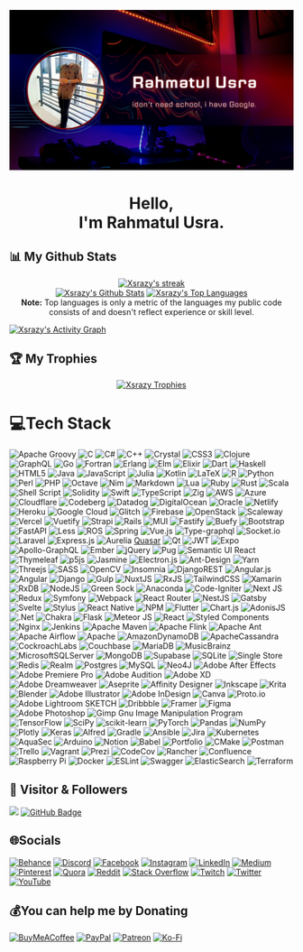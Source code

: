 ![](screenshot.png)
<br/>

<h1 align="center">Hello, <br/>I'm Rahmatul Usra.</h1>

## 📊 My Github Stats

<p align="center">
    <a href="https://github.com/xsrazy">
        <img title="🔥 Get streak stats for your profile at git.io/streak-stats" alt="Xsrazy's streak" src="https://github-readme-streak-stats.herokuapp.com/?user=xsrazy&theme=radical&hide_border=false&border_radius=4.5&locale=en&date_format=&mode=daily&properties=background"/>
    </a>

  <br/>
    <a href="https://github.com/xsrazy"><img alt="Xsrazy's Github Stats" src="https://github-readme-stats.vercel.app/api?username=sindresorhus&show_icons=true&theme=highcontrast" /></a>
  <a href="https://github.com/xsrazy"><img alt="Xsrazy's Top Languages" src="https://github-readme-stats.vercel.app/api/top-langs/?username=sindresorhus&langs_count=8&count_private=true&layout=compact&theme=react&hide_border=false&bg_color=0D1117" /></a>
  <br/>
  <b>Note:</b> Top languages is only a metric of the languages my public code consists of and doesn't reflect experience or skill level.

<a href="https://github.com/xsrazy"><img alt="Xsrazy's Activity Graph" src="https://github-readme-activity-graph.vercel.app/graph?username=Xsrazy&theme=tokyo-night" /></a>

## 🏆 My Trophies 
<p align="center">
<a href="https://github.com/xsrazy"><img alt="Xsrazy Trophies " src="https://github-trophies.vercel.app/?username=sindresorhus&theme=onedark" /></a> 

# 💻Tech Stack
![Apache Groovy](https://img.shields.io/badge/Apache%20Groovy-4298B8.svg?style=plastic&logo=Apache+Groovy&logoColor=white) ![C](https://img.shields.io/badge/c-%2300599C.svg?style=plastic&logo=c&logoColor=white) ![C#](https://img.shields.io/badge/c%23-%23239120.svg?style=plastic&logo=c-sharp&logoColor=white) ![C++](https://img.shields.io/badge/c++-%2300599C.svg?style=plastic&logo=c%2B%2B&logoColor=white) ![Crystal](https://img.shields.io/badge/crystal-%23000000.svg?style=plastic&logo=crystal&logoColor=white) ![CSS3](https://img.shields.io/badge/css3-%231572B6.svg?style=plastic&logo=css3&logoColor=white) ![Clojure](https://img.shields.io/badge/Clojure-%23Clojure.svg?style=plastic&logo=Clojure&logoColor=Clojure) ![GraphQL](https://img.shields.io/badge/-GraphQL-E10098?style=plastic&logo=graphql&logoColor=white) ![Go](https://img.shields.io/badge/go-%2300ADD8.svg?style=plastic&logo=go&logoColor=white) ![Fortran](https://img.shields.io/badge/Fortran-%23734F96.svg?style=plastic&logo=fortran&logoColor=white) ![Erlang](https://img.shields.io/badge/Erlang-white.svg?style=plastic&logo=erlang&logoColor=a90533) ![Elm](https://img.shields.io/badge/Elm-60B5CC?style=plastic&logo=elm&logoColor=white) ![Elixir](https://img.shields.io/badge/elixir-%234B275F.svg?style=plastic&logo=elixir&logoColor=white) ![Dart](https://img.shields.io/badge/dart-%230175C2.svg?style=plastic&logo=dart&logoColor=white) ![Haskell](https://img.shields.io/badge/Haskell-5e5086?style=plastic&logo=haskell&logoColor=white) ![HTML5](https://img.shields.io/badge/html5-%23E34F26.svg?style=plastic&logo=html5&logoColor=white) ![Java](https://img.shields.io/badge/java-%23ED8B00.svg?style=plastic&logo=java&logoColor=white) ![JavaScript](https://img.shields.io/badge/javascript-%23323330.svg?style=plastic&logo=javascript&logoColor=%23F7DF1E) 	![Julia](https://img.shields.io/badge/-Julia-9558B2?style=plastic&logo=julia&logoColor=white) ![Kotlin](https://img.shields.io/badge/kotlin-%230095D5.svg?style=plastic&logo=kotlin&logoColor=white) ![LaTeX](https://img.shields.io/badge/latex-%23008080.svg?style=plastic&logo=latex&logoColor=white) ![R](https://img.shields.io/badge/r-%23276DC3.svg?style=plastic&logo=r&logoColor=white) ![Python](https://img.shields.io/badge/python-3670A0?style=plastic&logo=python&logoColor=ffdd54) ![Perl](https://img.shields.io/badge/perl-%2339457E.svg?style=plastic&logo=perl&logoColor=white) ![PHP](https://img.shields.io/badge/php-%23777BB4.svg?style=plastic&logo=php&logoColor=white) ![Octave](https://img.shields.io/badge/OCTAVE-darkblue?style=plastic&logo=octave&logoColor=fcd683) ![Nim](https://img.shields.io/badge/nim-%23FFE953.svg?style=plastic&logo=nim&logoColor=white) ![Markdown](https://img.shields.io/badge/markdown-%23000000.svg?style=plastic&logo=markdown&logoColor=white) ![Lua](https://img.shields.io/badge/lua-%232C2D72.svg?style=plastic&logo=lua&logoColor=white) ![Ruby](https://img.shields.io/badge/ruby-%23CC342D.svg?style=plastic&logo=ruby&logoColor=white) ![Rust](https://img.shields.io/badge/rust-%23000000.svg?style=plastic&logo=rust&logoColor=white) ![Scala](https://img.shields.io/badge/scala-%23DC322F.svg?style=plastic&logo=scala&logoColor=white) ![Shell Script](https://img.shields.io/badge/shell_script-%23121011.svg?style=plastic&logo=gnu-bash&logoColor=white) ![Solidity](https://img.shields.io/badge/Solidity-%23363636.svg?style=plastic&logo=solidity&logoColor=white) ![Swift](https://img.shields.io/badge/swift-F54A2A?style=plastic&logo=swift&logoColor=white) ![TypeScript](https://img.shields.io/badge/typescript-%23007ACC.svg?style=plastic&logo=typescript&logoColor=white) ![Zig](https://img.shields.io/badge/Zig-%23F7A41D.svg?style=plastic&logo=zig&logoColor=white) ![AWS](https://img.shields.io/badge/AWS-%23FF9900.svg?style=plastic&logo=amazon-aws&logoColor=white) ![Azure](https://img.shields.io/badge/azure-%230072C6.svg?style=plastic&logo=azure-devops&logoColor=white) ![Cloudflare](https://img.shields.io/badge/Cloudflare-F38020?style=plastic&logo=Cloudflare&logoColor=white) ![Codeberg](https://img.shields.io/badge/Codeberg-2185D0?style=plastic&logo=Codeberg&logoColor=white) ![Datadog](https://img.shields.io/badge/datadog-%23632CA6.svg?style=plastic&logo=datadog&logoColor=white) ![DigitalOcean](https://img.shields.io/badge/DigitalOcean-%230167ff.svg?style=plastic&logo=digitalOcean&logoColor=white) ![Oracle](https://img.shields.io/badge/Oracle-F80000?style=plastic&logo=oracle&logoColor=white) ![Netlify](https://img.shields.io/badge/netlify-%23000000.svg?style=plastic&logo=netlify&logoColor=#00C7B7) ![Heroku](https://img.shields.io/badge/heroku-%23430098.svg?style=plastic&logo=heroku&logoColor=white) ![Google Cloud](https://img.shields.io/badge/Google%20Cloud-%234285F4.svg?style=plastic&logo=google-cloud&logoColor=white) ![Glitch](https://img.shields.io/badge/glitch-%233333FF.svg?style=plastic&logo=glitch&logoColor=white) ![Firebase](https://img.shields.io/badge/firebase-%23039BE5.svg?style=plastic&logo=firebase) ![OpenStack](https://img.shields.io/badge/Openstack-%23f01742.svg?style=plastic&logo=openstack&logoColor=white) ![Scaleway](https://img.shields.io/badge/SCALEWAY-%234f0599.svg?style=plastic&logo=scaleway&logoColor=white) ![Vercel](https://img.shields.io/badge/vercel-%23000000.svg?style=plastic&logo=vercel&logoColor=white) ![Vuetify](https://img.shields.io/badge/Vuetify-1867C0?style=plastic&logo=vuetify&logoColor=AEDDFF) ![Strapi](https://img.shields.io/badge/strapi-%232E7EEA.svg?style=plastic&logo=strapi&logoColor=white) ![Rails](https://img.shields.io/badge/rails-%23CC0000.svg?style=plastic&logo=ruby-on-rails&logoColor=white) ![MUI](https://img.shields.io/badge/MUI-%230081CB.svg?style=plastic&logo=material-ui&logoColor=white) ![Fastify](https://img.shields.io/badge/fastify-%23000000.svg?style=plastic&logo=fastify&logoColor=white) ![Buefy](https://img.shields.io/badge/Buefy-7957D5?style=plastic&logo=buefy&logoColor=48289E) ![Bootstrap](https://img.shields.io/badge/bootstrap-%23563D7C.svg?style=plastic&logo=bootstrap&logoColor=white) ![FastAPI](https://img.shields.io/badge/FastAPI-005571?style=plastic&logo=fastapi) ![Less](https://img.shields.io/badge/less-2B4C80?style=plastic&logo=less&logoColor=white) ![ROS](https://img.shields.io/badge/ros-%230A0FF9.svg?style=plastic&logo=ros&logoColor=white) ![Spring](https://img.shields.io/badge/spring-%236DB33F.svg?style=plastic&logo=spring&logoColor=white) ![Vue.js](https://img.shields.io/badge/vuejs-%2335495e.svg?style=plastic&logo=vuedotjs&logoColor=%234FC08D) ![Type-graphql](https://img.shields.io/badge/-TypeGraphQL-%23C04392?style=plastic) ![Socket.io](https://img.shields.io/badge/Socket.io-black?style=plastic&logo=socket.io&badgeColor=010101) ![Laravel](https://img.shields.io/badge/laravel-%23FF2D20.svg?style=plastic&logo=laravel&logoColor=white) ![Express.js](https://img.shields.io/badge/express.js-%23404d59.svg?style=plastic&logo=express&logoColor=%2361DAFB) ![Aurelia](https://img.shields.io/badge/aurelia-%23ED2B88.svg?style=plastic&logo=aurelia&logoColor=fff) [Quasar](https://img.shields.io/badge/Quasar-16B7FB?style=plastic&logo=quasar&logoColor=black) ![Qt](https://img.shields.io/badge/Qt-%23217346.svg?style=plastic&logo=Qt&logoColor=white) ![JWT](https://img.shields.io/badge/JWT-black?style=plastic&logo=JSON%20web%20tokens) ![Expo](https://img.shields.io/badge/expo-1C1E24?style=plastic&logo=expo&logoColor=#D04A37) ![Apollo-GraphQL](https://img.shields.io/badge/-ApolloGraphQL-311C87?style=plastic&logo=apollo-graphql) ![Ember](https://img.shields.io/badge/ember-1C1E24?style=plastic&logo=ember.js&logoColor=#D04A37) ![jQuery](https://img.shields.io/badge/jquery-%230769AD.svg?style=plastic&logo=jquery&logoColor=white) ![Pug](https://img.shields.io/badge/Pug-FFF?style=plastic&logo=pug&logoColor=A86454) ![Semantic UI React](https://img.shields.io/badge/Semantic%20UI%20React-%2335BDB2.svg?style=plastic&logo=SemanticUIReact&logoColor=white) ![Thymeleaf](https://img.shields.io/badge/Thymeleaf-%23005C0F.svg?style=plastic&logo=Thymeleaf&logoColor=white) ![p5js](https://img.shields.io/badge/p5.js-ED225D?style=plastic&logo=p5.js&logoColor=FFFFFF) ![Jasmine](https://img.shields.io/badge/jasmine-%238A4182.svg?style=plastic&logo=jasmine&logoColor=white) ![Electron.js](https://img.shields.io/badge/Electron-191970?style=plastic&logo=Electron&logoColor=white) ![Ant-Design](https://img.shields.io/badge/-AntDesign-%230170FE?style=plastic&logo=ant-design&logoColor=white) ![Yarn](https://img.shields.io/badge/yarn-%232C8EBB.svg?style=plastic&logo=yarn&logoColor=white) ![Threejs](https://img.shields.io/badge/threejs-black?style=plastic&logo=three.js&logoColor=white) ![SASS](https://img.shields.io/badge/SASS-hotpink.svg?style=plastic&logo=SASS&logoColor=white) ![OpenCV](https://img.shields.io/badge/opencv-%23white.svg?style=plastic&logo=opencv&logoColor=white) ![Insomnia](https://img.shields.io/badge/Insomnia-black?style=plastic&logo=insomnia&logoColor=5849BE) ![DjangoREST](https://img.shields.io/badge/DJANGO-REST-ff1709?style=plastic&logo=django&logoColor=white&color=ff1709&labelColor=gray) ![Angular.js](https://img.shields.io/badge/angular.js-%23E23237.svg?style=plastic&logo=angularjs&logoColor=white) ![Angular](https://img.shields.io/badge/angular-%23DD0031.svg?style=plastic&logo=angular&logoColor=white) ![Django](https://img.shields.io/badge/django-%23092E20.svg?style=plastic&logo=django&logoColor=white) ![Gulp](https://img.shields.io/badge/GULP-%23CF4647.svg?style=plastic&logo=gulp&logoColor=white) ![NuxtJS](https://img.shields.io/badge/Nuxt-black?style=plastic&logo=nuxt.js&logoColor=white) ![RxJS](https://img.shields.io/badge/rxjs-%23B7178C.svg?style=plastic&logo=reactivex&logoColor=white) ![TailwindCSS](https://img.shields.io/badge/tailwindcss-%2338B2AC.svg?style=plastic&logo=tailwind-css&logoColor=white) ![Xamarin](https://img.shields.io/badge/Xamarin-3199DC?style=plastic&logo=xamarin&logoColor=white) ![RxDB](https://img.shields.io/badge/rxjs-%23B7178C.svg?style=plastic&logo=reactivex&logoColor=white) ![NodeJS](https://img.shields.io/badge/node.js-6DA55F?style=plastic&logo=node.js&logoColor=white) ![Green Sock](https://img.shields.io/badge/green%20sock-88CE02?style=plastic&logo=greensock&logoColor=white) ![Anaconda](https://img.shields.io/badge/Anaconda-%2344A833.svg?style=plastic&logo=anaconda&logoColor=white) ![Code-Igniter](https://img.shields.io/badge/CodeIgniter-%23EF4223.svg?style=plastic&logo=codeIgniter&logoColor=white) ![Next JS](https://img.shields.io/badge/Next-black?style=plastic&logo=next.js&logoColor=white) ![Redux](https://img.shields.io/badge/redux-%23593d88.svg?style=plastic&logo=redux&logoColor=white) ![Symfony](https://img.shields.io/badge/symfony-%23000000.svg?style=plastic&logo=symfony&logoColor=white) ![Webpack](https://img.shields.io/badge/webpack-%238DD6F9.svg?style=plastic&logo=webpack&logoColor=black) ![React Router](https://img.shields.io/badge/React_Router-CA4245?style=plastic&logo=react-router&logoColor=white) ![NestJS](https://img.shields.io/badge/nestjs-%23E0234E.svg?style=plastic&logo=nestjs&logoColor=white) ![Gatsby](https://img.shields.io/badge/Gatsby-%23663399.svg?style=plastic&logo=gatsby&logoColor=white) ![Svelte](https://img.shields.io/badge/svelte-%23f1413d.svg?style=plastic&logo=svelte&logoColor=white) ![Stylus](https://img.shields.io/badge/stylus-%23ff6347.svg?style=plastic&logo=stylus&logoColor=white) ![React Native](https://img.shields.io/badge/react_native-%2320232a.svg?style=plastic&logo=react&logoColor=%2361DAFB) ![NPM](https://img.shields.io/badge/NPM-%23000000.svg?style=plastic&logo=npm&logoColor=white) ![Flutter](https://img.shields.io/badge/Flutter-%2302569B.svg?style=plastic&logo=Flutter&logoColor=white) ![Chart.js](https://img.shields.io/badge/chart.js-F5788D.svg?style=plastic&logo=chart.js&logoColor=white) ![AdonisJS](https://img.shields.io/badge/adonisjs-%23220052.svg?style=plastic&logo=adonisjs&logoColor=white) ![.Net](https://img.shields.io/badge/.NET-5C2D91?style=plastic&logo=.net&logoColor=white) ![Chakra](https://img.shields.io/badge/chakra-%234ED1C5.svg?style=plastic&logo=chakraui&logoColor=white) ![Flask](https://img.shields.io/badge/flask-%23000.svg?style=plastic&logo=flask&logoColor=white) ![Meteor JS](https://img.shields.io/badge/meteorjs-%23d74c4c.svg?style=plastic&logo=meteor&logoColor=white) ![React](https://img.shields.io/badge/react-%2320232a.svg?style=plastic&logo=react&logoColor=%2361DAFB) ![Styled Components](https://img.shields.io/badge/styled--components-DB7093?style=plastic&logo=styled-components&logoColor=white) ![Nginx](https://img.shields.io/badge/nginx-%23009639.svg?style=plastic&logo=nginx&logoColor=white) ![Jenkins](https://img.shields.io/badge/jenkins-%232C5263.svg?style=plastic&logo=jenkins&logoColor=white) ![Apache Maven](https://img.shields.io/badge/Apache%20Maven-C71A36?style=plastic&logo=Apache%20Maven&logoColor=white) ![Apache Flink](https://img.shields.io/badge/Apache%20Flink-E6526F?style=plastic&logo=Apache%20Flink&logoColor=white) ![Apache Ant](https://img.shields.io/badge/Apache%20Ant-A81C7D?style=plastic&logo=Apache%20Ant&logoColor=white) ![Apache Airflow](https://img.shields.io/badge/Apache%20Airflow-017CEE?style=plastic&logo=Apache%20Airflow&logoColor=white) ![Apache](https://img.shields.io/badge/apache-%23D42029.svg?style=plastic&logo=apache&logoColor=white) ![AmazonDynamoDB](https://img.shields.io/badge/Amazon%20DynamoDB-4053D6?style=plastic&logo=Amazon%20DynamoDB&logoColor=white) ![ApacheCassandra](https://img.shields.io/badge/cassandra-%231287B1.svg?style=plastic&logo=apache-cassandra&logoColor=white) ![CockroachLabs](https://img.shields.io/badge/Cockroach%20Labs-6933FF?style=plastic&logo=Cockroach%20Labs&logoColor=white) ![Couchbase](https://img.shields.io/badge/Couchbase-EA2328?style=plastic&logo=couchbase&logoColor=white) ![MariaDB](https://img.shields.io/badge/MariaDB-003545?style=plastic&logo=mariadb&logoColor=white) ![MusicBrainz](https://img.shields.io/badge/Musicbrainz-EB743B?style=plastic&logo=musicbrainz&logoColor=BA478F) ![MicrosoftSQLServer](https://img.shields.io/badge/Microsoft%20SQL%20Sever-CC2927?style=plastic&logo=microsoft%20sql%20server&logoColor=white) ![MongoDB](https://img.shields.io/badge/MongoDB-%234ea94b.svg?style=plastic&logo=mongodb&logoColor=white) 	![Supabase](https://img.shields.io/badge/Supabase-3ECF8E?style=plastic&logo=supabase&logoColor=white) ![SQLite](https://img.shields.io/badge/sqlite-%2307405e.svg?style=plastic&logo=sqlite&logoColor=white) ![Single Store](https://img.shields.io/badge/Single%20Store-AA00FF?style=plastic&logo=singlestore&logoColor=white) ![Redis](https://img.shields.io/badge/redis-%23DD0031.svg?style=plastic&logo=redis&logoColor=white) ![Realm](https://img.shields.io/badge/Realm-39477F?style=plastic&logo=realm&logoColor=white) ![Postgres](https://img.shields.io/badge/postgres-%23316192.svg?style=plastic&logo=postgresql&logoColor=white) ![MySQL](https://img.shields.io/badge/mysql-%2300f.svg?style=plastic&logo=mysql&logoColor=white) 	![Neo4J](https://img.shields.io/badge/Neo4j-008CC1?style=plastic&logo=neo4j&logoColor=white) ![Adobe After Effects](https://img.shields.io/badge/Adobe%20After%20Effects-9999FF.svg?style=plastic&logo=Adobe%20After%20Effects&logoColor=white) ![Adobe Premiere Pro](https://img.shields.io/badge/Adobe%20Premiere%20Pro-9999FF.svg?style=plastic&logo=Adobe%20Premiere%20Pro&logoColor=white) ![Adobe Audition](https://img.shields.io/badge/Adobe%20Audition-9999FF.svg?style=plastic&logo=Adobe%20Audition&logoColor=white) ![Adobe XD](https://img.shields.io/badge/Adobe%20XD-470137?style=plastic&logo=Adobe%20XD&logoColor=#FF61F6) ![Adobe Dreamweaver](https://img.shields.io/badge/Adobe%20Dreamweaver-FF61F6.svg?style=plastic&logo=Adobe%20Dreamweaver&logoColor=white) ![Aseprite](https://img.shields.io/badge/Aseprite-FFFFFF?style=plastic&logo=Aseprite&logoColor=#7D929E) ![Affinity Designer](https://img.shields.io/badge/affinitydesginer-%231B72BE.svg?style=plastic&logo=affinity-designer&logoColor=white) ![Inkscape](https://img.shields.io/badge/Inkscape-e0e0e0?style=plastic&logo=inkscape&logoColor=080A13) ![Krita](https://img.shields.io/badge/Krita-203759?style=plastic&logo=krita&logoColor=EEF37B) ![Blender](https://img.shields.io/badge/blender-%23F5792A.svg?style=plastic&logo=blender&logoColor=white) ![Adobe Illustrator](https://img.shields.io/badge/adobeillustrator-%23FF9A00.svg?style=plastic&logo=adobeillustrator&logoColor=white) ![Adobe InDesign](https://img.shields.io/badge/Adobe%20InDesign-49021F?style=plastic&logo=adobeindesign&logoColor=white) ![Canva](https://img.shields.io/badge/Canva-%2300C4CC.svg?style=plastic&logo=Canva&logoColor=white) ![Proto.io](https://img.shields.io/badge/Proto.io-161637?style=plastic&logo=proto.io&logoColor=00e5ff) ![Adobe Lightroom](https://img.shields.io/badge/Adobe%20Lightroom-31A8FF.svg?style=plastic&logo=Adobe%20Lightroom&logoColor=white) SKETCH ![Dribbble](https://img.shields.io/badge/Dribbble-EA4C89?style=plastic&logo=dribbble&logoColor=white) ![Framer](https://img.shields.io/badge/Framer-black?style=plastic&logo=framer&logoColor=blue) 	![Figma](https://img.shields.io/badge/figma-%23F24E1E.svg?style=plastic&logo=figma&logoColor=white) ![Adobe Photoshop](https://img.shields.io/badge/adobephotoshop-%2331A8FF.svg?style=plastic&logo=adobephotoshop&logoColor=white) ![Gimp Gnu Image Manipulation Program](https://img.shields.io/badge/Gimp-657D8B?style=plastic&logo=gimp&logoColor=FFFFFF) ![TensorFlow](https://img.shields.io/badge/TensorFlow-%23FF6F00.svg?style=plastic&logo=TensorFlow&logoColor=white) ![SciPy](https://img.shields.io/badge/SciPy-%230C55A5.svg?style=plastic&logo=scipy&logoColor=%white) ![scikit-learn](https://img.shields.io/badge/scikit--learn-%23F7931E.svg?style=plastic&logo=scikit-learn&logoColor=white) ![PyTorch](https://img.shields.io/badge/PyTorch-%23EE4C2C.svg?style=plastic&logo=PyTorch&logoColor=white) ![Pandas](https://img.shields.io/badge/pandas-%23150458.svg?style=plastic&logo=pandas&logoColor=white) ![NumPy](https://img.shields.io/badge/numpy-%23013243.svg?style=plastic&logo=numpy&logoColor=white) ![Plotly](https://img.shields.io/badge/Plotly-%233F4F75.svg?style=plastic&logo=plotly&logoColor=white) ![Keras](https://img.shields.io/badge/Keras-%23D00000.svg?style=plastic&logo=Keras&logoColor=white) ![Alfred](https://img.shields.io/badge/alfred-%235C1F87.svg?style=plastic&logo=alfred) ![Gradle](https://img.shields.io/badge/Gradle-02303A.svg?style=plastic&logo=Gradle&logoColor=white) ![Ansible](https://img.shields.io/badge/ansible-%231A1918.svg?style=plastic&logo=ansible&logoColor=white) ![Jira](https://img.shields.io/badge/jira-%230A0FFF.svg?style=plastic&logo=jira&logoColor=white) ![Kubernetes](https://img.shields.io/badge/kubernetes-%23326ce5.svg?style=plastic&logo=kubernetes&logoColor=white) ![AquaSec](https://img.shields.io/badge/aqua-%231904DA.svg?style=plastic&logo=aqua&logoColor=#0018A8) ![Arduino](https://img.shields.io/badge/-Arduino-00979D?style=plastic&logo=Arduino&logoColor=white) ![Notion](https://img.shields.io/badge/Notion-%23000000.svg?style=plastic&logo=notion&logoColor=white) ![Babel](https://img.shields.io/badge/Babel-F9DC3e?style=plastic&logo=babel&logoColor=black) ![Portfolio](https://img.shields.io/badge/Portfolio-%23000000.svg?style=plastic&logo=firefox&logoColor=#FF7139) ![CMake](https://img.shields.io/badge/CMake-%23008FBA.svg?style=plastic&logo=cmake&logoColor=white) ![Postman](https://img.shields.io/badge/Postman-FF6C37?style=plastic&logo=postman&logoColor=white) ![Trello](https://img.shields.io/badge/Trello-%23026AA7.svg?style=plastic&logo=Trello&logoColor=white) ![Vagrant](https://img.shields.io/badge/vagrant-%231563FF.svg?style=plastic&logo=vagrant&logoColor=white) ![Prezi](https://img.shields.io/badge/Prezi-%23000000.svg?style=plastic&logo=Prezi&logoColor=white) ![CodeCov](https://img.shields.io/badge/codecov-%23ff0077.svg?style=plastic&logo=codecov&logoColor=white) ![Rancher](https://img.shields.io/badge/rancher-%230075A8.svg?style=plastic&logo=rancher&logoColor=white) ![Confluence](https://img.shields.io/badge/confluence-%23172BF4.svg?style=plastic&logo=confluence&logoColor=white) ![Raspberry Pi](https://img.shields.io/badge/-RaspberryPi-C51A4A?style=plastic&logo=Raspberry-Pi) ![Docker](https://img.shields.io/badge/docker-%230db7ed.svg?style=plastic&logo=docker&logoColor=white) ![ESLint](https://img.shields.io/badge/ESLint-4B3263?style=plastic&logo=eslint&logoColor=white) ![Swagger](https://img.shields.io/badge/-Swagger-%23Clojure?style=plastic&logo=swagger&logoColor=white) ![ElasticSearch](https://img.shields.io/badge/-ElasticSearch-005571?style=plastic&logo=elasticsearch) ![Terraform](https://img.shields.io/badge/terraform-%235835CC.svg?style=plastic&logo=terraform&logoColor=white)
    
## 👥 Visitor & Followers
<a href="https://github.com/xsrazy"><img src="https://komarev.com/ghpvc/?username=xsrazy&style=plastic&base=91561655&color=brightgreen"></a>
<a href="https://github.com/xsrazy?tab=followers"><img src="https://img.shields.io/github/followers/torvalds?label=Followers&color=brightgreen&style=plastic" alt="GitHub Badge"></a>
                   
## 🌐Socials
[![Behance](https://img.shields.io/badge/Behance-1769ff?logo=behance&logoColor=white)](https://behance.net/xsrazy) [![Discord](https://img.shields.io/badge/Discord-%237289DA.svg?logo=discord&logoColor=white)](htttps://discord.gg/xsrazy) [![Facebook](https://img.shields.io/badge/Facebook-%231877F2.svg?logo=Facebook&logoColor=white)](https://facebook.com/xsrazy) [![Instagram](https://img.shields.io/badge/Instagram-%23E4405F.svg?logo=Instagram&logoColor=white)](https://instagram.com/xsrazy) [![LinkedIn](https://img.shields.io/badge/LinkedIn-%230077B5.svg?logo=linkedin&logoColor=white)](https://linkedin.com/in/xsrazy) [![Medium](https://img.shields.io/badge/Medium-12100E?logo=medium&logoColor=white)](https://medium.com/@xsrazy) [![Pinterest](https://img.shields.io/badge/Pinterest-%23E60023.svg?logo=Pinterest&logoColor=white)](https://pinterest.com/xsrazy) [![Quora](https://img.shields.io/badge/Quora-%23B92B27.svg?logo=Quora&logoColor=white)](https://quora.com/profile/xsrazy) [![Reddit](https://img.shields.io/badge/Reddit-%23FF4500.svg?logo=Reddit&logoColor=white)](https://reddit.com/user/xsrazy) [![Stack Overflow](https://img.shields.io/badge/-Stackoverflow-FE7A16?logo=stack-overflow&logoColor=white)](https://stackoverflow.com/users/31065073) [![Twitch](https://img.shields.io/badge/Twitch-%239146FF.svg?logo=Twitch&logoColor=white)](https://twitch.tv/xsrazy) [![Twitter](https://img.shields.io/badge/Twitter-%231DA1F2.svg?logo=Twitter&logoColor=white)](https://twitter.com/xsrazy) [![YouTube](https://img.shields.io/badge/YouTube-%23FF0000.svg?logo=YouTube&logoColor=white)](https://youtube.com/c/xsrazy) 

## 💰You can help me by Donating
  [![BuyMeACoffee](https://img.shields.io/badge/Buy%20Me%20a%20Coffee-ffdd00?style=plastic&logo=buy-me-a-coffee&logoColor=black)](https://buymeacoffee.com/xsrazy) [![PayPal](https://img.shields.io/badge/PayPal-00457C?style=plastic&logo=paypal&logoColor=white)](https://paypal.me/xsrazy) [![Patreon](https://img.shields.io/badge/Patreon-F96854?style=plastic&logo=patreon&logoColor=white)](https://patreon.com/Xsrazy) [![Ko-Fi](https://img.shields.io/badge/Ko--fi-F16061?style=plastic&logo=ko-fi&logoColor=white)](https://ko-fi.com/xsrazy) 
